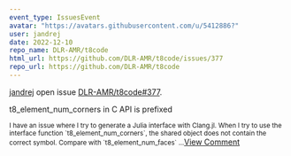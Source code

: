 ```yaml
---
event_type: IssuesEvent
avatar: "https://avatars.githubusercontent.com/u/5412886?"
user: jandrej
date: 2022-12-10
repo_name: DLR-AMR/t8code
html_url: https://github.com/DLR-AMR/t8code/issues/377
repo_url: https://github.com/DLR-AMR/t8code
---
```


<a href='https://github.com/jandrej' target='_blank'>jandrej</a> open issue <a href='https://github.com/DLR-AMR/t8code/issues/377' target='_blank'>DLR-AMR/t8code#377</a>.

<p>t8_element_num_corners in C API is prefixed</p><small>I have an issue where I try to generate a Julia interface with Clang.jl. When I try to use the interface function `t8_element_num_corners`, the shared object does not contain the correct symbol. Compare with `t8_element_num_faces`...</small><a href='https://github.com/DLR-AMR/t8code/issues/377' target='_blank'>View Comment</a>